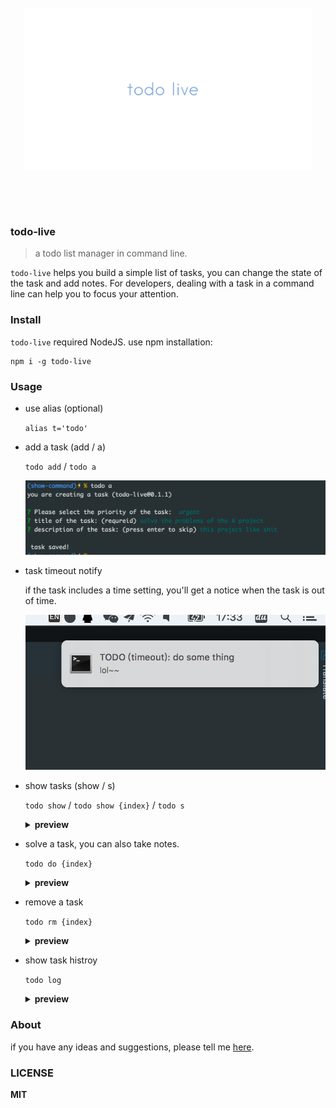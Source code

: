 
<br>
<div align="center" height="500">
<img src="logo.png" width="460" height="260" align="center">
</div>

<br><br><br>

### todo-live

> a todo list manager in  command line.

`todo-live` helps you build a simple list of tasks, you can change the state of the task and add notes. For developers, dealing with a task in a command line can help you to focus your attention.

### Install

`todo-live` required NodeJS. use npm installation:

```
npm i -g todo-live
```

### Usage

- use alias (optional)

  `alias t='todo'`

- add a task (add / a)

  `todo add` / `todo a`

  <img src=".github/examples/add.png">

- task timeout notify

  if the task includes a time setting, you'll get a notice when the task is out of time.

  <img src=".github/examples/notify.png">

- show tasks (show / s)

  `todo show` / `todo show {index}` / `todo s`

  <details>
    <summary><b>preview</b> </summary>
    <img src=".github/examples/show-1.png">
    <img src=".github/examples/show-2.png">
  </details>

- solve a task, you can also take notes.

  `todo do {index}`
  <details>
    <summary><b>preview</b> </summary>
    <img src=".github/examples/do-1.png">
  </details>

- remove a task

  `todo rm {index}`

  <details>
    <summary><b>preview</b> </summary>
    <img src=".github/examples/rm.png">
  </details>
  
- show task histroy

  `todo log`

  <details>
    <summary><b>preview</b> </summary>
    <img src=".github/examples/log.png">
  </details>
  
### About
if you have any ideas and suggestions, please tell me [here](https://github.com/DhyanaChina/todo-live/issues/new).
  
### LICENSE
**MIT**
  
